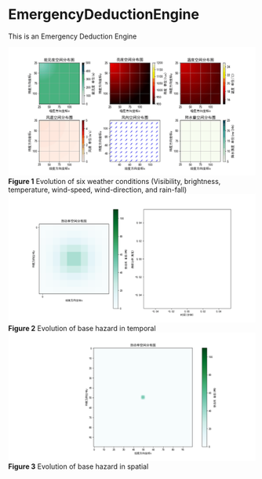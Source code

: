 # EmergencyDeductionEngine
This is an Emergency Deduction Engine  

![Weather evolution](docs/figs/weather_evolution.gif) 
**Figure 1** Evolution of six weather conditions (Visibility, brightness, temperature, wind-speed, wind-direction, and rain-fall)
![hazard_evolution_in_time](docs/figs/hazard_evoultion_in_st.gif) 
**Figure 2** Evolution of base hazard in temporal
![hazard_evolution_in_time](docs/figs/space_evolution.gif) 
**Figure 3** Evolution of base hazard in spatial